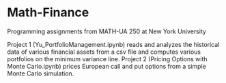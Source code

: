 # Math-Finance
Programming assignments from MATH-UA 250 at New York University

Project 1 (Yu_PortfolioManagement.ipynb) reads and analyzes the historical data of various financial assets from a csv file and computes various portfolios on the minimum variance line. Project 2 (Pricing Options with Monte Carlo.ipynb) prices European call and put options from a simple Monte Carlo simulation.
